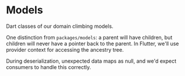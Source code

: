 # Models

Dart classes of our domain climbing models.

One distinction from `packages/models`: a parent will have children,
but children will never have a pointer back to the parent. In Flutter,
we'll use provider context for accessing the ancestry tree.

During deserialization, unexpected data maps as null, and we'd expect consumers
to handle this correctly.